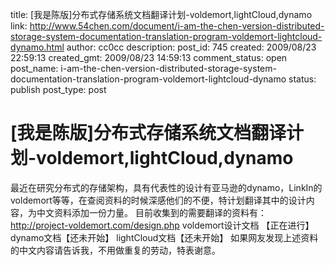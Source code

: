 title: [我是陈版]分布式存储系统文档翻译计划-voldemort,lightCloud,dynamo
link: http://www.54chen.com/document/i-am-the-chen-version-distributed-storage-system-documentation-translation-program-voldemort-lightcloud-dynamo.html
author: cc0cc
description: 
post_id: 745
created: 2009/08/23 22:59:13
created_gmt: 2009/08/23 14:59:13
comment_status: open
post_name: i-am-the-chen-version-distributed-storage-system-documentation-translation-program-voldemort-lightcloud-dynamo
status: publish
post_type: post

# [我是陈版]分布式存储系统文档翻译计划-voldemort,lightCloud,dynamo

最近在研究分布式的存储架构，具有代表性的设计有亚马逊的dynamo，LinkIn的voldemort等等，在查阅资料的时候深感他们的不便，特计划翻译其中的设计内容，为中文资料添加一份力量。 目前收集到的需要翻译的资料有： <http://project-voldemort.com/design.php> voldemort设计文档 【正在进行】 dynamo文档【还未开始】 lightCloud文档【还未开始】 如果网友发现上述资料的中文内容请告诉我，不用做重复的劳动，特表谢意。
